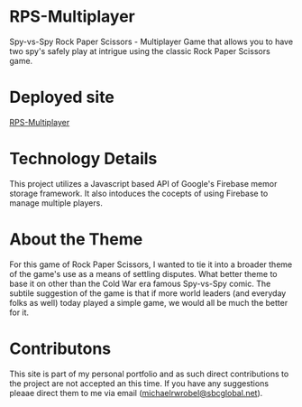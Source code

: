 # RPS-Multiplayer
Spy-vs-Spy Rock Paper Scissors - Multiplayer Game that allows you to have two spy's safely play at intrigue using the classic Rock Paper Scissors game.

# Deployed site
[RPS-Multiplayer](https://michaelwrobelpersonal.github.io/RPS-Multiplayer/)

# Technology Details

This project utilizes a Javascript based API of Google's Firebase memor storage framework.
It also intoduces the cocepts of using Firebase to manage multiple players.

# About the Theme

For this game of Rock Paper Scissors, I wanted to tie it into a broader theme of the game's use as a means of settling disputes.  What better theme to base it on other than the Cold War era famous Spy-vs-Spy comic.  The subtile suggestion of the game is that if more world leaders (and everyday folks as well) today played a simple game, we would all be much the better for it.  

# Contributons

This site is part of my personal portfolio and as such direct contributions to the project are not accepted an this time.  If you have any suggestions pleaae direct them to me via email (michaelrwrobel@sbcglobal.net).

